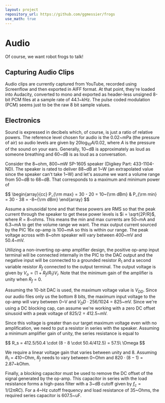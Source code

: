 ```yaml
---
layout: project
repository_url: https://github.com/ggmessier/frogs
use_math: true
---
```

# Audio

Of course, we want robot frogs to talk!

## Capturing Audio Clips

Audio clips are currently captured from YouTube, recorded using Screenflow and then exported in AIFF format.  At that point, they're loaded into Audacity, converted to mono and exported as header-less unsigned 8-bit PCM files at a sample rate of 44.1~kHz.  The pulse coded modulation (PCM) seems just to be the raw 8 bit sample values.

## Electronics

Sound is expressed in decibels which, of course, is just a ratio of relative powers.  The reference level chosen for audio is the 0.02~mPa (the pressure of air) so audio levels are given by $20\log_{10} A/0.02$, where $A$ is the pressure of the sound on your ears.  Generally, 10~dB is approximately as loud as someone breathing and 60~dB is as loud as a conversation.

Consider the 8~ohm, 800~mW SP-1605 speaker (Digikey Part: 433-1104-ND).  The speaker is rated to deliver 88~dB at 1~W (an extrapolated value since the speaker can't take 1~W) and let's assume we want a volume range from 50~dB to 68~dB.  That corresponds to a maximum and minimum power of

\$$
\begin{array}{cc}
P_{\rm max} = 30 - 20 = 10~{\rm dBm} &
P_{\rm min} = 30 - 38 = -8~{\rm dBm}
\end{array}
$$

Assume a sinusoidal tone and that these powers are RMS so that the peak current through the speaker to get these power levels is $i = \sqrt{2P/R}$, where $R$ = 8~ohms.  This means the min and max currents are 50~mA and 6.3~mA to get the volume range we want.  The max output current sourced by the PIC 16x op-amp is 100~mA so this is within our range.  The peak voltage across with 8~ohm speaker will vary between 400~mV and 50.4~mV.  

Utilizing a non-inverting op-amp amplifier design, the positive op-amp input terminal will be connected internally in the PIC to the DAC output and the negative input  will be connected to a grounded resistor $R_1$ and a second variable resistor $R_f$ connected to the output terminal.  The output voltage is given by $V_o = (1+R_f/R_1)V_i$.  Note that the minimum gain of the amplifier is unity when $R_f$ = 0.

Assuming the 10-bit DAC is used, the maximum voltage value is $V_{DD}$.  Since our audio files only us the bottom 8 bits, the maximum input voltage to the op-amp will vary between 0~V and $V_DD \cdot 256/1024$ = 825~mV.  Since we're using a DC blocking cap, can assume we're working with a zero DC offset sinusoid with a peak voltage of $825/2$ = 412.5~mV.

Since this voltage is greater than our target maximum voltage even with no amplification, we need to put a resistor in series with the speaker.  Assuming a minimum amplifier gain of unity, the series resistance is equal to

\$$
R_s = 412.5/50.4 \cdot (8 - 8 \cdot 50.4/412.5) = 57.5\ \Omega
$$


We require a linear voltage gain that varies between unity and 8.  Assuming $R_1$ = 410~Ohm, $R_f$ needs to vary between 0~Ohm and $820 \cdot (8-1)$ = 2.87~kOhm.

Finally, a blocking capacitor must be used to remove the DC offset of the signal generated by the op-amp.  This capacitor in series with the load resistance forms a high-pass filter with a 3~dB cutoff given by $f_c = 1/(2\pi R C)$.  For a 4~Hz cutoff frequency and load resistance of 35~Ohms, the required series capacitor is 607.5~uF.  

